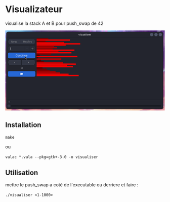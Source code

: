 # Visualizateur 

visualise la stack A et B pour push_swap de 42

<img src="push_viz.gif"/>

## Installation

```make```

ou

```valac *.vala --pkg=gtk+-3.0 -o visualiser```

## Utilisation

mettre le push_swap a coté de l'executable ou derriere
et faire :

```./visualiser <1-1000>```
